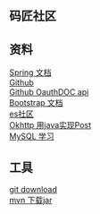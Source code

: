 ## 码匠社区
## 资料
[Spring 文档](https://spring.io/guides)
<br/>
[Github](https://github.com/codedrinker/community)
<br/>
[Github OauthDOC api](https://docs.github.com/en/developers/apps/building-oauth-apps/creating-an-oauth-app)
<br/>
[Bootstrap 文档](https://v3.bootcss.com/css/#grid)
<br/>
[es社区](https://elasticsearch.cn/explore/)
<br/>
[Okhttp 用java实现Post](https://square.github.io/okhttp/)
<br/>
[MySQL 学习](https://www.runoob.com/mysql/mysql-create-database.html)

## 工具
[git download](https://git-scm.com/download)
<br/>
[mvn 下载jar](https://mvnrepository.com/artifact/com.squareup.okio/okio/3.0.0-alpha.5)
